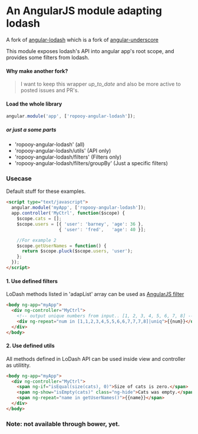 # An AngularJS module adapting lodash

A fork of [angular-lodash](https://github.com/cabrel/angular-lodash) which is a fork of [angular-underscore](https://github.com/floydsoft/angular-underscore)

This module exposes lodash's API into angular app's root scope,
and provides some filters from lodash.

#### Why make another fork?
> I want to keep this wrapper _up_to_date_ and also be more active to posted issues and PR's.

#### Load the whole library

```javascript
angular.module('app', ['ropooy-angular-lodash']);
```
##### or just a some parts
* 'ropooy-angular-lodash' (all)
* 'ropooy-angular-lodash/utils' (API only)
* 'ropooy-angular-lodash/filters' (Filters only)
* 'ropooy-angular-lodash/filters/groupBy' (Just a specific filters)

### Usecase
Default stuff for these examples.
```html
<script type="text/javascript">
  angular.module('myApp', ['ropooy-angular-lodash']);
  app.controller('MyCtrl', function($scope) {
    $scope.cats = [];
    $scope.users = [{ 'user': 'barney', 'age': 36 },
                    { 'user': 'fred',   'age': 40 }];

    //For example 2
    $scope.getUserNames = function() {
      return $scope.pluck($scope.users, 'user');
    };
  });
</script>
```

#### 1. Use defined filters
LoDash methods listed in 'adapList' array can be used as [AngularJS filter](https://docs.angularjs.org/guide/filter)
```html
<body ng-app="myApp">
  <div ng-controller="MyCtrl">
    <!-- output unique numbers from input.. [1, 2, 3, 4, 5, 6, 7, 8] -->
    <div ng-repeat="num in [1,1,2,3,4,5,5,6,6,7,7,7,8]|uniq">{{num}}</div>
  </div>
</body>
```

#### 2. Use defined utils
All methods defined in LoDash API can be used inside view and controller as utilitity.
```html
<body ng-app="myApp">
  <div ng-controller="MyCtrl">
    <span ng-if="isEqual(size(cats), 0)">Size of cats is zero.</span>
    <span ng-show="isEmpty(cats)" class="ng-hide">Cats was empty.</span>
    <span ng-repeat="name in getUserNames()">{{name}}</span>
  </div>
</body>
```

### Note: not available through bower, yet.
